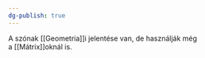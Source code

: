 ```yaml
---
dg-publish: true
---
```

A szónak [[Geometria]]i jelentése van, de használják még a [[Mátrix]]oknál is.
